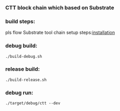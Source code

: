 ### CTT block chain which based on Substrate  
### build steps:  
pls flow Substrate tool chain setup steps:[installation](https://substrate.dev/docs/en/knowledgebase/getting-started/)

### debug build:  
```./build-debug.sh```

### release build:  
```./build-release.sh```

### debug run:  
```./target/debug/ctt --dev```

